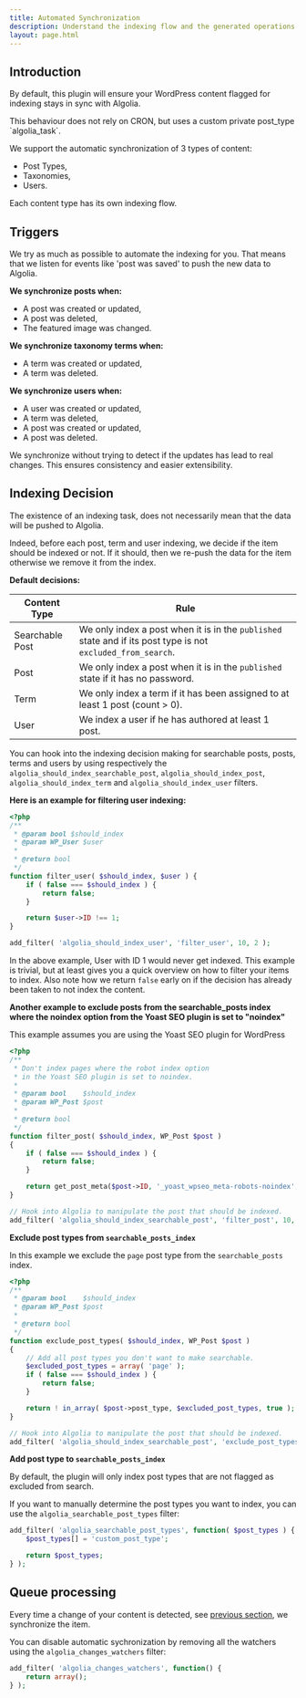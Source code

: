 ```yaml
---
title: Automated Synchronization
description: Understand the indexing flow and the generated operations.
layout: page.html
---
```


## Introduction

By default, this plugin will ensure your WordPress content flagged for indexing stays in sync with Algolia.

<div class="alert alert-info">This behaviour does not rely on CRON, but uses a custom private post_type `algolia_task`. </div>

We support the automatic synchronization of 3 types of content:
- Post Types,
- Taxonomies,
- Users.

Each content type has its own indexing flow.

## Triggers

We try as much as possible to automate the indexing for you. That means that we listen for events like 'post was saved' to push the new data to Algolia.

**We synchronize posts when:**
- A post was created or updated,
- A post was deleted,
- The featured image was changed.

**We synchronize taxonomy terms when:**
- A term was created or updated,
- A term was deleted.

**We synchronize users when:**
- A user was created or updated,
- A term was deleted,
- A post was created or updated,
- A post was deleted.

<div class="alert alert-warning">We synchronize without trying to detect if the updates has lead to real changes. This ensures consistency and easier extensibility.</div>

## Indexing Decision

The existence of an indexing task, does not necessarily mean that the data will be pushed to Algolia.

Indeed, before each post, term and user indexing, we decide if the item should be indexed or not. If it should, then we re-push the data for the item otherwise we remove it from the index.

**Default decisions:**

| Content Type    | Rule                                                                                                         |
|-----------------|--------------------------------------------------------------------------------------------------------------|
| Searchable Post | We only index a post when it is in the `published` state and if its post type is not `excluded_from_search`. |
| Post            | We only index a post when it is in the `published` state if it has no password.                              |
| Term            | We only index a term if it has been assigned to at least 1 post (count > 0).                                 |
| User            | We index a user if he has authored at least 1 post.                                                          |

You can hook into the indexing decision making for searchable posts, posts, terms and users by using respectively the `algolia_should_index_searchable_post`, `algolia_should_index_post`, `algolia_should_index_term` and `algolia_should_index_user` filters.

**Here is an example for filtering user indexing:**

```php
<?php
/**
 * @param bool $should_index
 * @param WP_User $user
 *
 * @return bool
 */
function filter_user( $should_index, $user ) {
	if ( false === $should_index ) {
		return false;
	}

	return $user->ID !== 1;
}

add_filter( 'algolia_should_index_user', 'filter_user', 10, 2 );
```

In the above example, User with ID 1 would never get indexed. This example is trivial, but at least gives you a quick overview on how to filter your items to index.
Also note how we return `false` early on if the decision has already been taken to not index the content.

**Another example to exclude posts from the searchable_posts index where the noindex option from the Yoast SEO plugin is set to "noindex"**

<div class="alert alert-warning">This example assumes you are using the Yoast SEO plugin for WordPress</div>

```php
<?php
/**
 * Don't index pages where the robot index option
 * in the Yoast SEO plugin is set to noindex.
 *
 * @param bool    $should_index
 * @param WP_Post $post
 *
 * @return bool
 */
function filter_post( $should_index, WP_Post $post )
{
    if ( false === $should_index ) {
        return false;
    }

    return get_post_meta($post->ID, '_yoast_wpseo_meta-robots-noindex', true) == 1 ? false : true;
}

// Hook into Algolia to manipulate the post that should be indexed.
add_filter( 'algolia_should_index_searchable_post', 'filter_post', 10, 2 );
```

**Exclude post types from `searchable_posts_index`**

In this example we exclude the `page` post type from the `searchable_posts` index.

```php
<?php
/**
 * @param bool    $should_index
 * @param WP_Post $post
 *
 * @return bool
 */
function exclude_post_types( $should_index, WP_Post $post )
{
    // Add all post types you don't want to make searchable.
    $excluded_post_types = array( 'page' );
    if ( false === $should_index ) {
        return false;
    }

    return ! in_array( $post->post_type, $excluded_post_types, true );
}

// Hook into Algolia to manipulate the post that should be indexed.
add_filter( 'algolia_should_index_searchable_post', 'exclude_post_types', 10, 2 );
```

**Add post type to `searchable_posts_index`**

By default, the plugin will only index post types that are not flagged as excluded from search.

If you want to manually determine the post types you want to index, you can use the `algolia_searchable_post_types` filter:

```php
add_filter( 'algolia_searchable_post_types', function( $post_types ) {
    $post_types[] = 'custom_post_type';

    return $post_types;
} );
```

## Queue processing

Every time a change of your content is detected, see [previous section](#triggers), we synchronize the item.

You can disable automatic sychronization by removing all the watchers using the `algolia_changes_watchers` filter:

```php
add_filter( 'algolia_changes_watchers', function() {
    return array();
} );
```